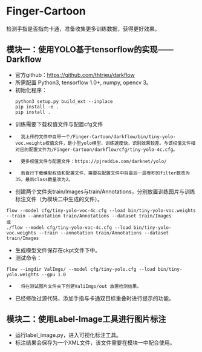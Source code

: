 # Finger-Cartoon
检测手指是否指向卡通，准备收集更多训练数据，获得更好效果。

## 模块一：使用YOLO基于tensorflow的实现——Darkflow
-	官方github：https://github.com/thtrieu/darkflow
-	所需配置  Python3, tensorflow 1.0+, numpy, opencv 3。
-	初始化程序：
    ```shell
    python3 setup.py build_ext --inplace
    pip install -e .
    pip install .
    ```
-	训练需要下载权值文件与配置cfg文件
-		我上传的文件中自带一个/Finger-Cartoon/darkflow/bin/tiny-yolo-voc.weights权值文件，是小型yolo模型，训练速度快，识别效果较差。与该权值文件相对应的配置文件为/Finger-Cartoon/darkflow/cfg/tiny-yolo-4c.cfg。
-		更多权值文件与配置文件：https://pjreddie.com/darknet/yolo/
-		若自行下载模型权值和配置文件，需要在配置文件中将最后一层卷积的filter数改为35，最后class数量改为2。
-	创建两个文件夹train/Images与train/Annotations，分别放置训练图片与训练标注文件（为模块二中生成的文件）。
```
flow --model cfg/tiny-yolo-voc-4c.cfg --load bin/tiny-yolo-voc.weights --train --annotation train/Annotations --dataset train/Images
或 
./flow --model cfg/tiny-yolo-voc-4c.cfg --load bin/tiny-yolo-voc.weights --train --annotation train/Annotations --dataset train/Images
```
-	生成模型文件保存在ckpt文件下中。
-	测试命令：
```
flow --imgdir ValImgs/ --model cfg/tiny-yolo.cfg --load bin/tiny-yolo.weights --gpu 1.0
```
-		将在测试图片文件夹下创建ValiImgs/out 放置检测结果。
-	已经修改过源代码，添加手指与卡通双目标重叠时进行提示的功能。

## 模块二：使用Label-Image工具进行图片标注
-	运行label_image.py，进入可视化标注工具。
-	标注结果会保存为一个XML文件，该文件需要在模块一中配合使用。
